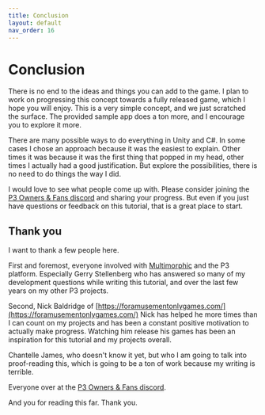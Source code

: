 ```yaml
---
title: Conclusion
layout: default
nav_order: 16
---
```


#  Conclusion

There is no end to the ideas and things you can add to the game. I plan to work on progressing this concept towards a fully released game, which I hope you will enjoy. This is a very simple concept, and we just scratched the surface. The provided sample app does a ton more, and I encourage you to explore it more.

There are many possible ways to do everything in Unity and C#. In some cases I chose an approach because it was the easiest to explain. Other times it was because it was the first thing that popped in my head, other times I actually had a good justification. But explore the possibilities, there is no need to do things the way I did.

I would love to see what people come up with. Please consider joining the [P3 Owners & Fans discord](https://discord.gg/GuKGcaDkjd) and sharing your progress. But even if you just have questions or feedback on this tutorial, that is a great place to start.

## Thank you

I want to thank a few people here. 

First and foremost, everyone involved with [Multimorphic](https://www.multimorphic.com/) and the P3 platform. Especially Gerry Stellenberg who has answered so many of my development questions while writing this tutorial, and over the last few years on my other P3 projects.

Second, Nick Baldridge of [https://foramusementonlygames.com/](https://foramusementonlygames.com/) Nick has helped he more times than I can count on my projects and has been a constant positive motivation to actually make progress. Watching him release his games has been an inspiration for this tutorial and my projects overall.

Chantelle James, who doesn't know it yet, but who I am going to talk into proof-reading this, which is going to be a ton of work because my writing is terrible.

Everyone over at the [P3 Owners & Fans discord](https://discord.gg/GuKGcaDkjd).

And you for reading this far. Thank you.